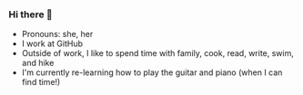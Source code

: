 ### Hi there 👋
- Pronouns: she, her
- I work at GitHub 
- Outside of work, I like to spend time with family, cook, read, write, swim, and hike 
- I'm currently re-learning how to play the guitar and piano (when I can find time!)

<!--
**katyryan/katyryan** is a ✨ _special_ ✨ repository because its `README.md` (this file) appears on your GitHub profile.

Here are some ideas to get you started:

- 🔭 I’m currently working on ...
- 🌱 I’m currently learning ...
- 👯 I’m looking to collaborate on ...
- 🤔 I’m looking for help with ...
- 💬 Ask me about ...
- 📫 How to reach me: ...
- 😄 Pronouns: ...
- ⚡ Fun fact: ...
-->
